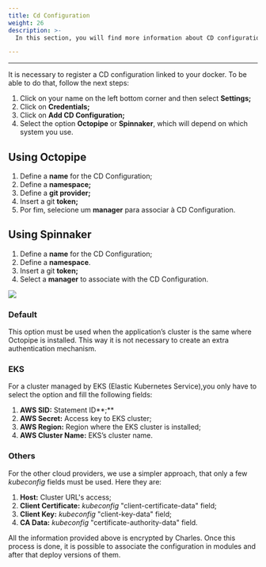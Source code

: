 ```yaml
---
title: Cd Configuration
weight: 26
description: >-
  In this section, you will find more information about CD configuration. 

---
```


---

It is necessary to register a CD configuration linked to your docker. To be able to do that, follow the next steps:

1. Click on your name on the left bottom corner and then select **Settings;**
2. Click on **Credentials;**
3. Click on **Add CD Configuration;**
4. Select the option **Octopipe** or **Spinnaker**, which will depend on which system you use. 

## Using Octopipe

1. Define a **name** for the CD Configuration;
2. Define a **namespace;**
3. Define a **git provider;**
4. Insert a git **token;**
5. Por fim, selecione um **manager** para associar à CD Configuration. 

## Using Spinnaker

1. Define a **name** for the CD Configuration;
2. Define a **namespace**.
3. Insert a git **token;**
4. Select a **manager** to associate with the CD Configuration. 

![](/shared/cd-configuration-2%20%281%29%20%281%29.gif)

### **Default**

This option must be used when the application’s cluster is the same where Octopipe is installed. This way it is not necessary to create an extra authentication mechanism. 

### **EKS**

For a cluster managed by EKS \(Elastic Kubernetes Service\),you only have to select the option and fill the following fields:

1. **AWS SID:** Statement ID**;**
2. **AWS Secret:** Access key to EKS cluster; 
3. **AWS Region:** Region where the EKS cluster is installed; 
4. **AWS Cluster Name:** EKS’s cluster name.

### **Others**

For the other cloud providers, we use a simpler approach, that only a few _kubeconfig_ fields must be used. Here they are: 

1. **Host:** Cluster URL's access;
2. **Client Certificate:** _kubeconfig_ "client-certificate-data" field;
3. **Client Key:** _kubeconfig_  "client-key-data" field;
4. **CA Data:** _kubeconfig_  "certificate-authority-data" field.

All the information provided above is encrypted by Charles. Once this process is done, it is possible to associate the configuration in modules and after that deploy versions of them.
